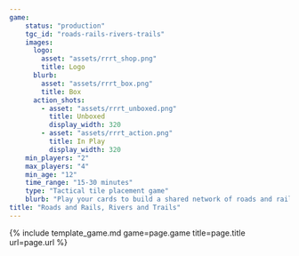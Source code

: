 ```yaml
---
game:
    status: "production"
    tgc_id: "roads-rails-rivers-trails"
    images:
      logo:
        asset: "assets/rrrt_shop.png"
        title: Logo
      blurb:
        asset: "assets/rrrt_box.png"
        title: Box
      action_shots:
        - asset: "assets/rrrt_unboxed.png"
          title: Unboxed
          display_width: 320
        - asset: "assets/rrrt_action.png"
          title: In Play
          display_width: 320
    min_players: "2"
    max_players: "4"
    min_age: "12"
    time_range: "15-30 minutes"
    type: "Tactical tile placement game"
    blurb: "Play your cards to build a shared network of roads and rails, rivers and trails.  Block your opponents while scoring paths for yourself - but don't foget about any of your own paths, or you'll be caught short at the end!"
title: "Roads and Rails, Rivers and Trails"
---
```

{% include template_game.md game=page.game title=page.title url=page.url %}
